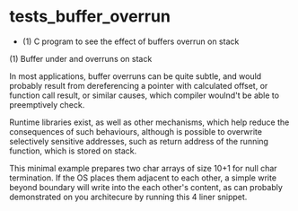 # tests_buffer_overrun
- (1) C program to see the effect of buffers overrun on stack

(1) Buffer under and overruns on stack

In most applications, buffer overruns can be quite subtle, and would probably result from dereferencing a pointer with calculated offset, or function call result, or similar causes, which compiler woulnd't be able to preemptively check.

Runtime libraries exist, as well as other mechanisms, which help reduce the consequences of such behaviours, although is possible to overwrite selectively sensitive addresses, such as return address of the running function, which is stored on stack.

This minimal example prepares two char arrays of size 10+1 for null char termination. If the OS places them adjacent to each other, a simple write beyond boundary will write into the each other's content, as can probably demonstrated on you architecure by running this 4 liner snippet.
